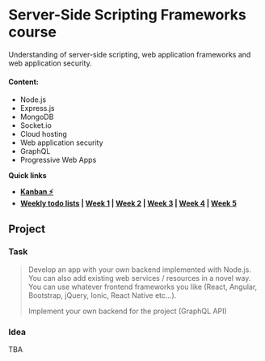 # Server-Side Scripting Frameworks course

Understanding of server-side scripting, web application frameworks and web application security.

#### Content:

* Node.js
* Express.js
* MongoDB
* Socket.io
* Cloud hosting
* Web application security
* GraphQL
* Progressive Web Apps

**Quick links**

* [**Kanban ⚡️**](https://github.com/joonasmkauppinen/SSSF-TX00CR77-3004/projects/1?fullscreen=true)
* **[**Weekly todo lists**](https://github.com/joonasmkauppinen/SSSF-TX00CR77-3004/milestones?direction=asc&sort=due_date&state=open) | [**Week 1**](https://github.com/joonasmkauppinen/SSSF-TX00CR77-3004/milestone/1) | [**Week 2**](https://github.com/joonasmkauppinen/SSSF-TX00CR77-3004/milestone/2) | [**Week 3**](https://github.com/joonasmkauppinen/SSSF-TX00CR77-3004/milestone/3) | [**Week 4**](https://github.com/joonasmkauppinen/SSSF-TX00CR77-3004/milestone/4) | [**Week 5**](https://github.com/joonasmkauppinen/SSSF-TX00CR77-3004/milestone/5)**

## Project

### Task

>Develop an app with your own backend implemented with Node.js. You can also add existing web services / resources in a novel way. You can use whatever frontend frameworks you like (React, Angular, Bootstrap, jQuery, Ionic, React Native etc...).
>
>Implement your own backend for the project (GraphQL API)

### Idea

TBA
